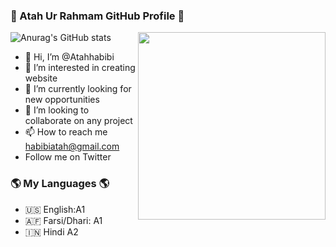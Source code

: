 ### 👋 Atah Ur Rahmam GitHub Profile 👋

<img width="300px"  align="right" src="https://user-images.githubusercontent.com/106895247/174462326-0c2a064d-ac7d-4fe1-871f-4c5d229ca935.jpg"/>

![Anurag's GitHub stats](https://github-readme-stats.vercel.app/api?username=Atahhabibi&theme=dark&show_icons=true)



- 👋 Hi, I’m @Atahhabibi                               
- 👀 I’m interested in creating website
- 🌱 I’m currently looking for new opportunities
- 💞️ I’m looking to collaborate on any project 
- 📫 How to reach me habibiatah@gmail.com 
- Follow me on Twitter   [ ](https://twitter.com/Atah_Ur_Rahman)                  
                                                                

### 🌎 My Languages 🌎

- 🇺🇸 English:A1
- 🇦🇫 Farsi/Dhari: A1
- 🇮🇳 Hindi A2


